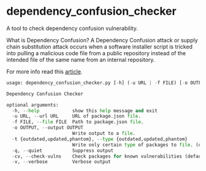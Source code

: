 # dependency_confusion_checker
A tool to check dependency confusion vulnerability.


What is Dependency Confusion?
A Dependency Confusion attack or supply chain substitution attack occurs when a software installer script is tricked into pulling a malicious code file from a public repository instead of the intended file of the same name from an internal repository.

For more info read this [article](https://dhiyaneshgeek.github.io/web/security/2021/09/04/dependency-confusion/).
```py
usage: dependency_confusion_checker.py [-h] (-u URL | -f FILE) [-o OUTPUT] [-t {outdated,updated,phantom}] [-q] [-cv] [-v]

Dependency Confusion Checker

optional arguments:
  -h, --help            show this help message and exit
  -u URL, --url URL     URL of package.json file.
  -f FILE, --file FILE  Path to package.json file.
  -o OUTPUT, --output OUTPUT
                        Write output to a file.
  -t {outdated,updated,phantom}, --type {outdated,updated,phantom}
                        Write only certain type of packages to file. (default = all)
  -q, --quiet           Suppress output
  -cv, --check-vulns    Check packages for known vulnerabilities (default = off)
  -v, --verbose         Verbose output
```
